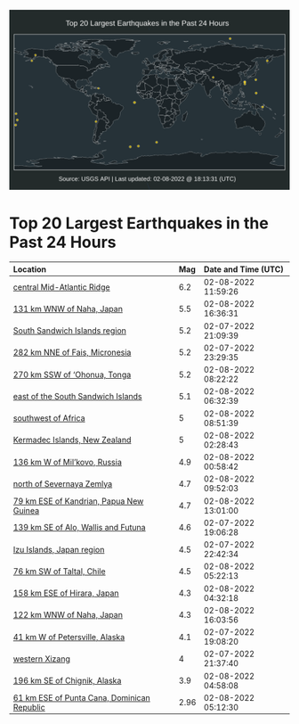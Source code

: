 ![Map](./map.png)

# Top 20 Largest Earthquakes in the Past 24 Hours

| Location | Mag | Date and Time (UTC) |
|:---|:---|:---|
| [central Mid-Atlantic Ridge](https://earthquake.usgs.gov/earthquakes/eventpage/us7000gj2g) | 6.2 | 02-08-2022 11:59:26 |
| [131 km WNW of Naha, Japan](https://earthquake.usgs.gov/earthquakes/eventpage/us7000gj4q) | 5.5 | 02-08-2022 16:36:31 |
| [South Sandwich Islands region](https://earthquake.usgs.gov/earthquakes/eventpage/us7000gixf) | 5.2 | 02-07-2022 21:09:39 |
| [282 km NNE of Fais, Micronesia](https://earthquake.usgs.gov/earthquakes/eventpage/us7000giyh) | 5.2 | 02-07-2022 23:29:35 |
| [270 km SSW of ‘Ohonua, Tonga](https://earthquake.usgs.gov/earthquakes/eventpage/us7000gj1n) | 5.2 | 02-08-2022 08:22:22 |
| [east of the South Sandwich Islands](https://earthquake.usgs.gov/earthquakes/eventpage/us7000gj10) | 5.1 | 02-08-2022 06:32:39 |
| [southwest of Africa](https://earthquake.usgs.gov/earthquakes/eventpage/us7000gj1q) | 5 | 02-08-2022 08:51:39 |
| [Kermadec Islands, New Zealand](https://earthquake.usgs.gov/earthquakes/eventpage/us7000gj09) | 5 | 02-08-2022 02:28:43 |
| [136 km W of Mil’kovo, Russia](https://earthquake.usgs.gov/earthquakes/eventpage/us7000gizp) | 4.9 | 02-08-2022 00:58:42 |
| [north of Severnaya Zemlya](https://earthquake.usgs.gov/earthquakes/eventpage/us7000gj20) | 4.7 | 02-08-2022 09:52:03 |
| [79 km ESE of Kandrian, Papua New Guinea](https://earthquake.usgs.gov/earthquakes/eventpage/us7000gj2p) | 4.7 | 02-08-2022 13:01:00 |
| [139 km SE of Alo, Wallis and Futuna](https://earthquake.usgs.gov/earthquakes/eventpage/us7000giws) | 4.6 | 02-07-2022 19:06:28 |
| [Izu Islands, Japan region](https://earthquake.usgs.gov/earthquakes/eventpage/us7000giyc) | 4.5 | 02-07-2022 22:42:34 |
| [76 km SW of Taltal, Chile](https://earthquake.usgs.gov/earthquakes/eventpage/us7000gj0p) | 4.5 | 02-08-2022 05:22:13 |
| [158 km ESE of Hirara, Japan](https://earthquake.usgs.gov/earthquakes/eventpage/us7000gj0g) | 4.3 | 02-08-2022 04:32:18 |
| [122 km WNW of Naha, Japan](https://earthquake.usgs.gov/earthquakes/eventpage/us7000gj3z) | 4.3 | 02-08-2022 16:03:56 |
| [41 km W of Petersville, Alaska](https://earthquake.usgs.gov/earthquakes/eventpage/ak0221r5s6b4) | 4.1 | 02-07-2022 19:08:20 |
| [western Xizang](https://earthquake.usgs.gov/earthquakes/eventpage/us7000gixs) | 4 | 02-07-2022 21:37:40 |
| [196 km SE of Chignik, Alaska](https://earthquake.usgs.gov/earthquakes/eventpage/us7000gj0l) | 3.9 | 02-08-2022 04:58:08 |
| [61 km ESE of Punta Cana, Dominican Republic](https://earthquake.usgs.gov/earthquakes/eventpage/pr71333498) | 2.96 | 02-08-2022 05:12:30 |
